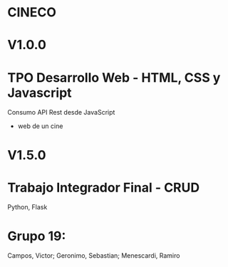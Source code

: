 # CINECO

# V1.0.0
# TPO Desarrollo Web - HTML, CSS y Javascript
Consumo API Rest desde JavaScript

- web de un cine

# V1.5.0
# Trabajo Integrador Final - CRUD
Python, Flask

# Grupo 19:
Campos, Victor; 
Geronimo, Sebastian; 
Menescardi, Ramiro
